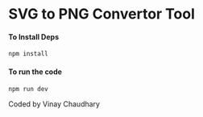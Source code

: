 # SVG to PNG Convertor Tool

#### To Install Deps
```
npm install
```

#### To run the code
```
npm run dev
```

Coded by Vinay Chaudhary
